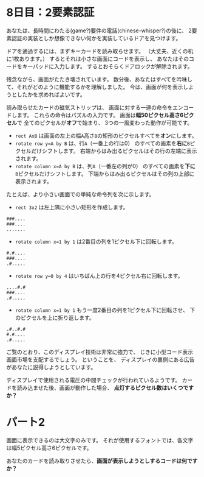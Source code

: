 # 8日目：2要素認証 #

あなたは、長時間にわたる(game?)要件の電話(chinese-whisper?)の後に、
2要素認証の実装としか想像できない何かを実装しているドアを見つけます。

ドアを通過するには、まずキーカードを読み取らせます。
（大丈夫、近くの机に1枚あります。）
するとそれは小さな画面にコードを表示し、
あなたはそのコードをキーパッドに入力します。
するとおそらくドアロックが解除されます。

残念ながら、画面がたたき壊されています。
数分後、あなたはすべてを吟味して、それがどのように機能するかを理解しました。
今は、画面が何を表示しようとしたかを求めればよいです。

読み取らせたカードの磁気ストリップは、
画面に対する一連の命令をエンコードします。
これらの命令はパズルの入力です。
画面は**幅50ピクセル高さ6ピクセル**で
全てのピクセルが**オフ**で始まり、
3つの一風変わった動作が可能です。

- `rect AxB` は画面の左上の幅`A`高さ`B`の矩形のピクセルすべてを**オン**にします。
- `rotate row y=A by B` は、行`A`（一番上の行は0）
のすべての画素を**右に**`B`ピクセルだけシフトします。
右端からはみ出るピクセルはその行の左端に表示されます。
- `rotate column x=A by B` は、列`A`（一番左の列が0）
のすべての画素を**下に**`B`ピクセルだけシフトします。
下端からはみ出るピクセルはその列の上部に表示されます。

たとえば、より小さい画面での単純な命令列を次に示します。

- `rect 3x2` は左上隅に小さい矩形を作成します。

~~~
###....
###....
.......
~~~

- `rotate column x=1 by 1` は2番目の列を1ピクセル下に回転します。

~~~
#.#....
###....
.#.....
~~~

- `rotate row y=0 by 4` はいちばん上の行を4ピクセル右に回転します。

~~~
....#.#
###....
.#.....
~~~

- `rotate column x=1 by 1` もう一度2番目の列を1ピクセル下に回転させ、
下のピクセルを上に折り返します。

~~~
.#..#.#
#.#....
.#.....
~~~

ご覧のとおり、このディスプレイ技術は非常に強力で、
じきに小型コード表示画面市場を支配するでしょう。
ということを、
ディスプレイの裏側にある広告があなたに説得しようとしています。

ディスプレイで使用される電圧の中間チェックが行われているようです。
カードを読み込ませた後、画面が動作した場合、
**点灯するピクセル数はいくつですか？**

# パート2 #

画面に表示できるのは大文字のみです。
それが使用するフォントでは、各文字は幅5ピクセル高さ6ピクセルです。

あなたのカードを読み取りさせたら、**画面が表示しようとしするコードは何ですか？**
